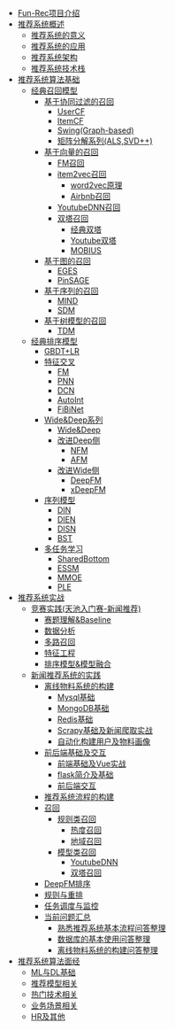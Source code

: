 <!-- docs/_sidebar.md -->

* [Fun-Rec项目介绍](/)
* [推荐系统概述]()
    * [推荐系统的意义](/推荐系统概述/推荐系统的意义)
    * [推荐系统的应用](/推荐系统概述/推荐系统的应用)
    * [推荐系统架构](/推荐系统概述/推荐系统架构)
    * [推荐系统技术栈](/推荐系统概述/推荐系统技术栈)
* [推荐系统算法基础]()  
    * [经典召回模型](/推荐算法基础/经典召回模型/)
        * [基于协同过滤的召回]()
            * [UserCF]()
            * [ItemCF]()
            * [Swing(Graph-based)](/推荐算法基础/经典召回模型/基于协同过滤的召回/Swing(Graph-based))
            * [矩阵分解系列(ALS,SVD++)]()
        * [基于向量的召回](/推荐算法基础/经典召回模型/基于向量的召回/)
            * [FM召回]()
            * [item2vec召回]()
                * [word2vec原理]()
                * [Airbnb召回]()
            * [YoutubeDNN召回]()
            * [双塔召回]()
                * [经典双塔]()
                * [Youtube双塔]()
                * [MOBIUS]()
        * [基于图的召回]()
            * [EGES]()
            * [PinSAGE]()
        * [基于序列的召回]()
            * [MIND](/推荐算法基础/经典召回模型/基于序列的召回/MIND模型)
            * [SDM](/推荐算法基础/经典召回模型/基于序列的召回/SDM模型)
        * [基于树模型的召回]()
            * [TDM]()
    * [经典排序模型]()
        * [GBDT+LR](/推荐算法基础/经典排序模型/GBDT+LR)
        * [特征交叉](/推荐算法基础/经典排序模型/特征交叉/readme)
            * [FM](/推荐算法基础/经典排序模型/特征交叉/FM)
            * [PNN](/推荐算法基础/经典排序模型/特征交叉/PNN)
            * [DCN](/推荐算法基础/经典排序模型/特征交叉/DCN)
            * [AutoInt]()
            * [FiBiNet]()
        * [Wide&Deep系列]()
            * [Wide&Deep](/推荐算法基础/经典排序模型/Wide&Deep系列/Wide&Deep)
            * [改进Deep侧]()
                * [NFM](/推荐算法基础/经典排序模型/Wide&Deep系列/NFM)
                * [AFM](/推荐算法基础/经典排序模型/Wide&Deep系列/AFM)
            * [改进Wide侧]()
                * [DeepFM](/推荐算法基础/经典排序模型/Wide&Deep系列/DeepFM)
                * [xDeepFM]()
        * [序列模型]()
            * [DIN](/推荐算法基础/经典排序模型/序列模型/DIN)
            * [DIEN](/推荐算法基础/经典排序模型/序列模型/DIEN)
            * [DISN]()
            * [BST]()
        * [多任务学习]()
            * [SharedBottom]()
            * [ESSM]()
            * [MMOE]()
            * [PLE]()
* [推荐系统实战]()
    * [竞赛实践(天池入门赛-新闻推荐)]()
        * [赛题理解&Baseline](/推荐系统实战/竞赛实践/markdown/赛题理解+Baseline)
        * [数据分析](/推荐系统实战/竞赛实践/markdown/数据分析)
        * [多路召回](/推荐系统实战/竞赛实践/markdown/多路召回)
        * [特征工程](/推荐系统实战/竞赛实践/markdown/特征工程)
        * [排序模型&模型融合](/推荐系统实战/竞赛实践/markdown/排序模型&模型融合)
    * [新闻推荐系统的实践]()
        * [离线物料系统的构建]()
            * [Mysql基础](/推荐系统实战/新闻推荐系统实践/mysql基础)
            * [MongoDB基础](/推荐系统实战/新闻推荐系统实践/MongoDB基础)
            * [Redis基础](/推荐系统实战/新闻推荐系统实践/Redis基础)
            * [Scrapy基础及新闻爬取实战](/推荐系统实战/新闻推荐系统实践/Scrapy基础及新闻爬取实战)
            * [自动化构建用户及物料画像](/推荐系统实战/新闻推荐系统实践/自动化构建用户及物料画像)
        * [前后端基础及交互]()
            * [前端基础及Vue实战](/推荐系统实战/新闻推荐系统实践/前端基础及Vue实战)
            * [flask简介及基础](/推荐系统实战/新闻推荐系统实践/flask简介及基础)
            * [前后端交互](/推荐系统实战/新闻推荐系统实践/前后端交互)
        * [推荐系统流程的构建](/推荐系统实战/新闻推荐系统实践/推荐系统流程的构建)
        * [召回]()
            - [规则类召回]()
                - [热度召回]()
                - [地域召回]()
            - [模型类召回]()
                - [YoutubeDNN]()
                - [双塔召回]()
        * [DeepFM排序]()
        * [规则与重排]()
        * [任务调度与监控]()
        * [当前问题汇总]()
            * [熟悉推荐系统基本流程问答整理](/推荐系统实战/新闻推荐系统实践/熟悉推荐系统基本流程问答整理)
            * [数据库的基本使用问答整理](/推荐系统实战/新闻推荐系统实践/数据库的基本使用问答整理)
            * [离线物料系统的构建问答整理](/推荐系统实战/新闻推荐系统实践/离线物料系统的构建问答整理)
* [推荐系统算法面经]()
    * [ML与DL基础](/推荐算法面经/ML与DL基础)
    * [推荐模型相关](/推荐算法面经/推荐模型相关)
    * [热门技术相关](/推荐算法面经/热门技术相关)
    * [业务场景相关](/推荐算法面经/业务场景相关)
    * [HR及其他](/推荐算法面经/HR及其他)
